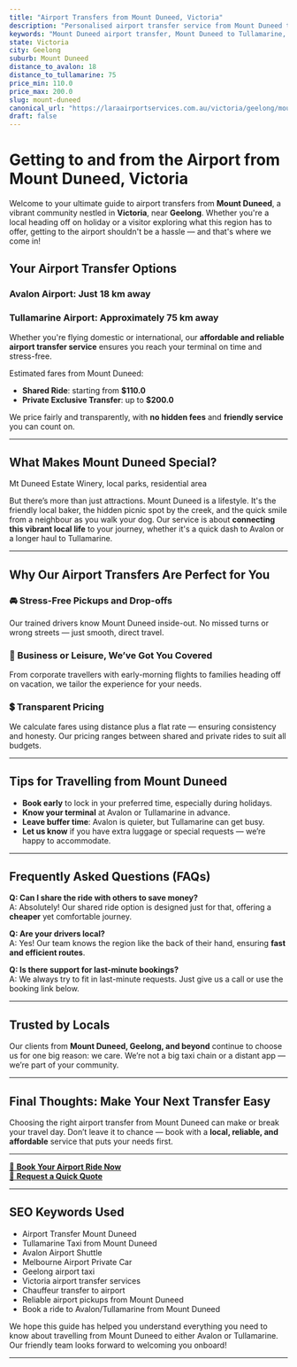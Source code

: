 ```yaml
---
title: "Airport Transfers from Mount Duneed, Victoria"
description: "Personalised airport transfer service from Mount Duneed to Avalon and Tullamarine airports. Enjoy a smooth, affordable ride with us!"
keywords: "Mount Duneed airport transfer, Mount Duneed to Tullamarine, Mount Duneed to Avalon, airport taxi Mount Duneed, private airport transfer Mount Duneed, shared ride Mount Duneed, Mount Duneed transfers, airport shuttle Mount Duneed, book Mount Duneed airport taxi, affordable Mount Duneed airport transfer, Mount Duneed airport transfer service, airport transfer Geelong, airport transfer Melbourne, Melbourne airport taxi, airport transfers Victoria, Tullamarine airport shuttle, Avalon airport transfers, Melbourne private transfer, airport transport services Melbourne"
state: Victoria
city: Geelong
suburb: Mount Duneed
distance_to_avalon: 18
distance_to_tullamarine: 75
price_min: 110.0
price_max: 200.0
slug: mount-duneed
canonical_url: "https://laraairportservices.com.au/victoria/geelong/mount-duneed/"
draft: false
---
```


# Getting to and from the Airport from Mount Duneed, Victoria

Welcome to your ultimate guide to airport transfers from **Mount Duneed**, a vibrant community nestled in **Victoria**, near **Geelong**. Whether you're a local heading off on holiday or a visitor exploring what this region has to offer, getting to the airport shouldn't be a hassle — and that's where we come in!

## Your Airport Transfer Options

### Avalon Airport: Just 18 km away  
### Tullamarine Airport: Approximately 75 km away

Whether you're flying domestic or international, our **affordable and reliable airport transfer service** ensures you reach your terminal on time and stress-free.

Estimated fares from Mount Duneed:
- **Shared Ride**: starting from **$110.0**
- **Private Exclusive Transfer**: up to **$200.0**

We price fairly and transparently, with **no hidden fees** and **friendly service** you can count on.

---

## What Makes Mount Duneed Special?

Mt Duneed Estate Winery, local parks, residential area

But there’s more than just attractions. Mount Duneed is a lifestyle. It's the friendly local baker, the hidden picnic spot by the creek, and the quick smile from a neighbour as you walk your dog. Our service is about **connecting this vibrant local life** to your journey, whether it's a quick dash to Avalon or a longer haul to Tullamarine.

---

## Why Our Airport Transfers Are Perfect for You

### 🚘 Stress-Free Pickups and Drop-offs
Our trained drivers know Mount Duneed inside-out. No missed turns or wrong streets — just smooth, direct travel.

### 💼 Business or Leisure, We’ve Got You Covered
From corporate travellers with early-morning flights to families heading off on vacation, we tailor the experience for your needs.

### 💲 Transparent Pricing
We calculate fares using distance plus a flat rate — ensuring consistency and honesty. Our pricing ranges between shared and private rides to suit all budgets.

---

## Tips for Travelling from Mount Duneed

- **Book early** to lock in your preferred time, especially during holidays.
- **Know your terminal** at Avalon or Tullamarine in advance.
- **Leave buffer time**: Avalon is quieter, but Tullamarine can get busy.
- **Let us know** if you have extra luggage or special requests — we’re happy to accommodate.

---

## Frequently Asked Questions (FAQs)

**Q: Can I share the ride with others to save money?**  
A: Absolutely! Our shared ride option is designed just for that, offering a **cheaper** yet comfortable journey.

**Q: Are your drivers local?**  
A: Yes! Our team knows the region like the back of their hand, ensuring **fast and efficient routes**.

**Q: Is there support for last-minute bookings?**  
A: We always try to fit in last-minute requests. Just give us a call or use the booking link below.

---

## Trusted by Locals

Our clients from **Mount Duneed, Geelong, and beyond** continue to choose us for one big reason: we care. We’re not a big taxi chain or a distant app — we’re part of your community.

---

## Final Thoughts: Make Your Next Transfer Easy

Choosing the right airport transfer from Mount Duneed can make or break your travel day. Don’t leave it to chance — book with a **local, reliable, and affordable** service that puts your needs first.

---

[📅 **Book Your Airport Ride Now**](https://laraairportservices.square.site/s/appointments)  
[📧 **Request a Quick Quote**](https://laraairportservices.square.site/contact-us)

---

## SEO Keywords Used
- Airport Transfer Mount Duneed
- Tullamarine Taxi from Mount Duneed
- Avalon Airport Shuttle
- Melbourne Airport Private Car
- Geelong airport taxi
- Victoria airport transfer services
- Chauffeur transfer to airport
- Reliable airport pickups from Mount Duneed
- Book a ride to Avalon/Tullamarine from Mount Duneed

We hope this guide has helped you understand everything you need to know about travelling from Mount Duneed to either Avalon or Tullamarine. Our friendly team looks forward to welcoming you onboard!

---
